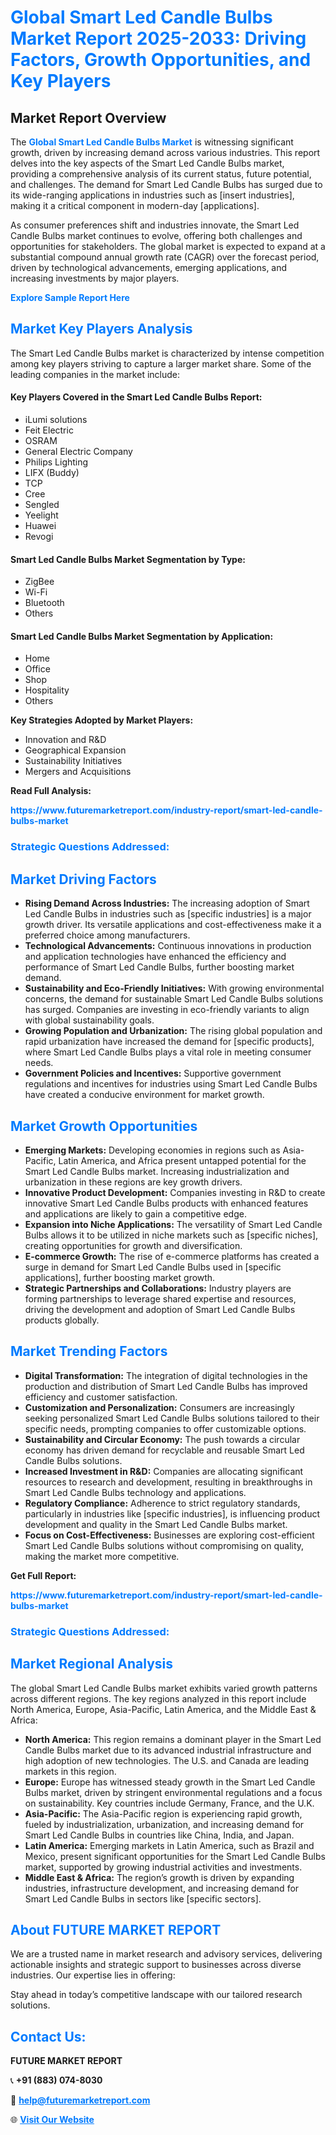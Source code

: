 <h1 style="color: #007BFF;">Global Smart Led Candle Bulbs Market Report 2025-2033: Driving Factors, Growth Opportunities, and Key Players</h1>

<section id="overview">
<h2>Market Report Overview</h2>
<p>The <a href="https://www.futuremarketreport.com/industry-report/smart-led-candle-bulbs-market" style="color: #007BFF; text-decoration: none;"><strong>Global Smart Led Candle Bulbs Market</strong></a> is witnessing significant growth, driven by increasing demand across various industries. This report delves into the key aspects of the Smart Led Candle Bulbs market, providing a comprehensive analysis of its current status, future potential, and challenges. The demand for Smart Led Candle Bulbs has surged due to its wide-ranging applications in industries such as [insert industries], making it a critical component in modern-day [applications].</p>
<p>As consumer preferences shift and industries innovate, the Smart Led Candle Bulbs market continues to evolve, offering both challenges and opportunities for stakeholders. The global market is expected to expand at a substantial compound annual growth rate (CAGR) over the forecast period, driven by technological advancements, emerging applications, and increasing investments by major players.</p>
</section>

<section id="overview">
<p><a href="https://www.futuremarketreport.com/request-sample/reportId=115446" style="color: #007BFF; text-decoration: none;"><strong>Explore Sample Report Here</strong></a></p>
</section>

<section id="key-players">
<h2 style="color: #007BFF;">Market Key Players Analysis</h2>
<p>The Smart Led Candle Bulbs market is characterized by intense competition among key players striving to capture a larger market share. Some of the leading companies in the market include:</p>
<h4>Key Players Covered in the Smart Led Candle Bulbs Report:</h4>
<ul><li>iLumi solutions</li><li>Feit Electric</li><li>OSRAM</li><li>General Electric Company</li><li>Philips Lighting</li><li>LIFX (Buddy)</li><li>TCP</li><li>Cree</li><li>Sengled</li><li>Yeelight</li><li>Huawei</li><li>Revogi</li></ul>
<h4>Smart Led Candle Bulbs Market Segmentation by Type:</h4>
<ul><li>ZigBee</li><li>Wi-Fi</li><li>Bluetooth</li><li>Others</li></ul>

<h4>Smart Led Candle Bulbs Market Segmentation by Application:</h4>
<ul><li>Home</li><li>Office</li><li>Shop</li><li>Hospitality</li><li>Others</li></ul>
<p><strong>Key Strategies Adopted by Market Players:</strong></p>
<ul>
<li>Innovation and R&D</li>
<li>Geographical Expansion</li>
<li>Sustainability Initiatives</li>
<li>Mergers and Acquisitions</li>
</ul>
</section>

<section>
<p><strong>Read Full Analysis: </strong></p><a href="https://www.futuremarketreport.com/industry-report/smart-led-candle-bulbs-market" style="color: #007BFF; text-decoration: none;"><strong>https://www.futuremarketreport.com/industry-report/smart-led-candle-bulbs-market</strong></a>
<h3 style="color: #007BFF;">Strategic Questions Addressed:</h3>
</section>

<section id="driving-factors">
<h2 style="color: #007BFF;">Market Driving Factors</h2>
<ul>
<li><strong>Rising Demand Across Industries:</strong> The increasing adoption of Smart Led Candle Bulbs in industries such as [specific industries] is a major growth driver. Its versatile applications and cost-effectiveness make it a preferred choice among manufacturers.</li>
<li><strong>Technological Advancements:</strong> Continuous innovations in production and application technologies have enhanced the efficiency and performance of Smart Led Candle Bulbs, further boosting market demand.</li>
<li><strong>Sustainability and Eco-Friendly Initiatives:</strong> With growing environmental concerns, the demand for sustainable Smart Led Candle Bulbs solutions has surged. Companies are investing in eco-friendly variants to align with global sustainability goals.</li>
<li><strong>Growing Population and Urbanization:</strong> The rising global population and rapid urbanization have increased the demand for [specific products], where Smart Led Candle Bulbs plays a vital role in meeting consumer needs.</li>
<li><strong>Government Policies and Incentives:</strong> Supportive government regulations and incentives for industries using Smart Led Candle Bulbs have created a conducive environment for market growth.</li>
</ul>
</section>

<section id="growth-opportunities">
<h2 style="color: #007BFF;">Market Growth Opportunities</h2>
<ul>
<li><strong>Emerging Markets:</strong> Developing economies in regions such as Asia-Pacific, Latin America, and Africa present untapped potential for the Smart Led Candle Bulbs market. Increasing industrialization and urbanization in these regions are key growth drivers.</li>
<li><strong>Innovative Product Development:</strong> Companies investing in R&D to create innovative Smart Led Candle Bulbs products with enhanced features and applications are likely to gain a competitive edge.</li>
<li><strong>Expansion into Niche Applications:</strong> The versatility of Smart Led Candle Bulbs allows it to be utilized in niche markets such as [specific niches], creating opportunities for growth and diversification.</li>
<li><strong>E-commerce Growth:</strong> The rise of e-commerce platforms has created a surge in demand for Smart Led Candle Bulbs used in [specific applications], further boosting market growth.</li>
<li><strong>Strategic Partnerships and Collaborations:</strong> Industry players are forming partnerships to leverage shared expertise and resources, driving the development and adoption of Smart Led Candle Bulbs products globally.</li>
</ul>
</section>

<section id="trending-factors">
<h2 style="color: #007BFF;">Market Trending Factors</h2>
<ul>
<li><strong>Digital Transformation:</strong> The integration of digital technologies in the production and distribution of Smart Led Candle Bulbs has improved efficiency and customer satisfaction.</li>
<li><strong>Customization and Personalization:</strong> Consumers are increasingly seeking personalized Smart Led Candle Bulbs solutions tailored to their specific needs, prompting companies to offer customizable options.</li>
<li><strong>Sustainability and Circular Economy:</strong> The push towards a circular economy has driven demand for recyclable and reusable Smart Led Candle Bulbs solutions.</li>
<li><strong>Increased Investment in R&D:</strong> Companies are allocating significant resources to research and development, resulting in breakthroughs in Smart Led Candle Bulbs technology and applications.</li>
<li><strong>Regulatory Compliance:</strong> Adherence to strict regulatory standards, particularly in industries like [specific industries], is influencing product development and quality in the Smart Led Candle Bulbs market.</li>
<li><strong>Focus on Cost-Effectiveness:</strong> Businesses are exploring cost-efficient Smart Led Candle Bulbs solutions without compromising on quality, making the market more competitive.</li>
</ul>
</section>

<section>
<p><strong>Get Full Report: </strong></p><a href="https://www.futuremarketreport.com/industry-report/smart-led-candle-bulbs-market" style="color: #007BFF; text-decoration: none;"><strong>https://www.futuremarketreport.com/industry-report/smart-led-candle-bulbs-market</strong></a>
<h3 style="color: #007BFF;">Strategic Questions Addressed:</h3>
</section>


<section id="regional-analysis">
<h2 style="color: #007BFF;">Market Regional Analysis</h2>
<p>The global Smart Led Candle Bulbs market exhibits varied growth patterns across different regions. The key regions analyzed in this report include North America, Europe, Asia-Pacific, Latin America, and the Middle East & Africa:</p>
<ul>
<li><strong>North America:</strong> This region remains a dominant player in the Smart Led Candle Bulbs market due to its advanced industrial infrastructure and high adoption of new technologies. The U.S. and Canada are leading markets in this region.</li>
<li><strong>Europe:</strong> Europe has witnessed steady growth in the Smart Led Candle Bulbs market, driven by stringent environmental regulations and a focus on sustainability. Key countries include Germany, France, and the U.K.</li>
<li><strong>Asia-Pacific:</strong> The Asia-Pacific region is experiencing rapid growth, fueled by industrialization, urbanization, and increasing demand for Smart Led Candle Bulbs in countries like China, India, and Japan.</li>
<li><strong>Latin America:</strong> Emerging markets in Latin America, such as Brazil and Mexico, present significant opportunities for the Smart Led Candle Bulbs market, supported by growing industrial activities and investments.</li>
<li><strong>Middle East & Africa:</strong> The region’s growth is driven by expanding industries, infrastructure development, and increasing demand for Smart Led Candle Bulbs in sectors like [specific sectors].</li>
</ul>
</section>

<footer>
<h2 style="color: #007BFF;">About FUTURE MARKET REPORT</h2>
<p>We are a trusted name in market research and advisory services, delivering actionable insights and strategic support to businesses across diverse industries. Our expertise lies in offering:</p>

<p>Stay ahead in today’s competitive landscape with our tailored research solutions.</p>

<h2 style="color: #007BFF;">Contact Us:</h2>
<p><strong>FUTURE MARKET REPORT</strong></p>
<p>📞 <strong>+91 (883) 074-8030</strong></p>
<p>📧 <strong><a href="mailto:help@futuremarketreport.com" style="color: #007BFF;">help@futuremarketreport.com</a></strong></p>
<p>🌐 <strong><a href="https://www.futuremarketreport.com/" style="color: #007BFF;">Visit Our Website</a></strong></p>
</footer>